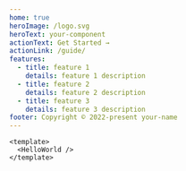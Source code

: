 ```yaml
---
home: true
heroImage: /logo.svg
heroText: your-component
actionText: Get Started →
actionLink: /guide/
features:
  - title: feature 1
    details: feature 1 description
  - title: feature 2
    details: feature 2 description
  - title: feature 3
    details: feature 3 description
footer: Copyright © 2022-present your-name
---
```


```vue
<template>
  <HelloWorld />
</template>
```

<Demo component="HelloWorld" />
